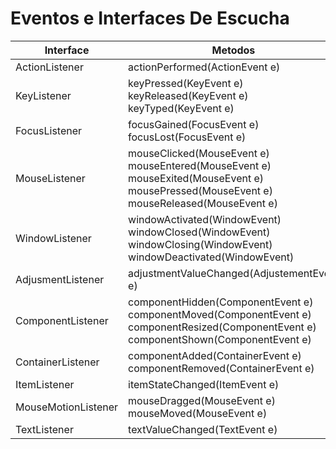 # Eventos e Interfaces De Escucha 

| **Interface** | **Metodos** |
| ------------- | ------------- |
| ActionListener  | actionPerformed(ActionEvent e)  |
| KeyListener  | keyPressed(KeyEvent e)<br> keyReleased(KeyEvent e) <br> keyTyped(KeyEvent e)|
| FocusListener | focusGained(FocusEvent e) <br> focusLost(FocusEvent e) |
| MouseListener | mouseClicked(MouseEvent e) <br> mouseEntered(MouseEvent e) <br >mouseExited(MouseEvent e) <br> mousePressed(MouseEvent e) <br >mouseReleased(MouseEvent e)|
| WindowListener |windowActivated(WindowEvent) <br> windowClosed(WindowEvent)<br> windowClosing(WindowEvent) <br> windowDeactivated(WindowEvent)|
| AdjusmentListener | adjustmentValueChanged(AdjustementEvent e)|
| ComponentListener |componentHidden(ComponentEvent e) <br> componentMoved(ComponentEvent e) <br> componentResized(ComponentEvent e) <br> componentShown(ComponentEvent e)|
| ContainerListener | componentAdded(ContainerEvent e) <br >componentRemoved(ContainerEvent e) |
| ItemListener | itemStateChanged(ItemEvent e) |
| MouseMotionListener | mouseDragged(MouseEvent e) <br> mouseMoved(MouseEvent e) |
| TextListener | textValueChanged(TextEvent e) |